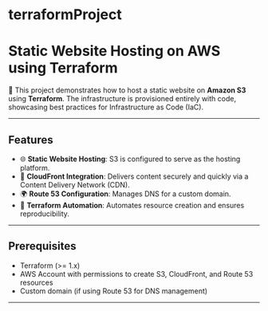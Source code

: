 # terraformProject 

# **Static Website Hosting on AWS using Terraform**  

🚀 This project demonstrates how to host a static website on **Amazon S3** using **Terraform**. The infrastructure is provisioned entirely with code, showcasing best practices for Infrastructure as Code (IaC).  

---

## **Features**  
- 🌐 **Static Website Hosting**: S3 is configured to serve as the hosting platform.  
- 🚀 **CloudFront Integration**: Delivers content securely and quickly via a Content Delivery Network (CDN).  
- 🌍 **Route 53 Configuration**: Manages DNS for a custom domain.  
- 🔧 **Terraform Automation**: Automates resource creation and ensures reproducibility.  

---

## **Prerequisites**  
- Terraform (>= 1.x)  
- AWS Account with permissions to create S3, CloudFront, and Route 53 resources  
- Custom domain (if using Route 53 for DNS management)  

---
